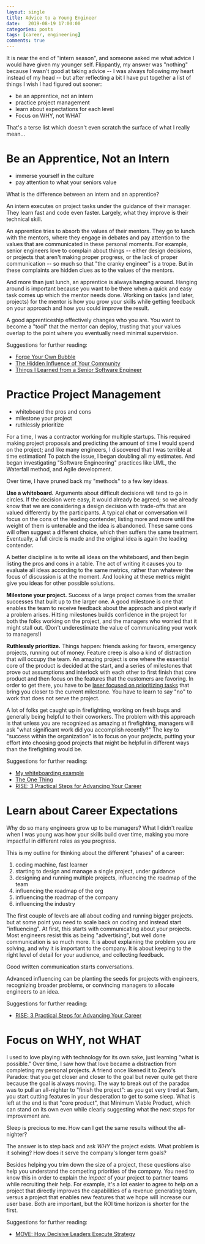 ```yaml
---
layout: single
title: Advice to a Young Engineer
date:   2019-08-19 17:00:00
categories: posts
tags: [career, engineering]
comments: true
---
```


It is near the end of "intern season", and someone asked me what advice I
would have given my younger self.
Flippantly, my answer was "nothing" because I wasn't good at taking advice --
I was always following my heart instead of my head -- but after reflecting a
bit I have put together a list of things I wish I had figured out sooner:
* be an apprentice, not an intern
* practice project management
* learn about expectations for each level
* Focus on WHY, not WHAT

That's a terse list which doesn't even scratch the surface of what I really mean...

# Be an Apprentice, Not an Intern

* immerse yourself in the culture
* pay attention to what your seniors value

What is the difference between an intern and an apprentice?

An intern executes on project tasks under the guidance of their manager.
They learn fast and code even faster. 
Largely, what they improve is their technical skill.

An apprentice tries to absorb the values of their mentors.
They go to lunch with the mentors, where they engage in debates and
pay attention to the values that are communicated in these personal moments.
For example, senior engineers love to complain about things -- either
design decisions, or projects that aren't making proper progress,
or the lack of proper communication -- so much so that "the cranky engineer"
is a trope.
But in these complaints are hidden clues as to the values of the mentors.

And more than just lunch, an apprentice is always hanging around.
Hanging around is important because you want to be there when a quick and
easy task comes up which the mentor needs done.
Working on tasks (and later, projects) for the mentor is how you grow your
skills while getting feedback on your approach and how you could improve
the result.

A good apprenticeship effectively changes who you are.
You want to become a "tool" that the mentor can deploy, trusting that your
values overlap to the point where you eventually need minimal supervision.

Suggestions for further reading:
* [Forge Your Own Bubble](https://medium.com/the-polymath-project/you-are-the-average-of-the-five-people-you-spend-the-most-time-with-a2ea32d08c72)
* [The Hidden Influence of Your Community](https://medium.com/the-mission/youre-not-the-average-of-the-five-people-you-surround-yourself-with-f21b817f6e69)
* [Things I Learned from a Senior Software Engineer](https://neilkakkar.com/things-I-learnt-from-a-senior-dev.html)


# Practice Project Management

* whiteboard the pros and cons
* milestone your project
* ruthlessly prioritize

For a time, I was a contractor working for multiple startups.
This required making project proposals and predicting the amount of time
I would spend on the project; and like many engineers, I discovered that
I was terrible at time estimation!
To patch the issue, I began doubling all my estimates.
And began investigating "Software Engineering" practices like UML,
the Waterfall method, and Agile development.

Over time, I have pruned back my "methods" to a few key ideas.

**Use a whiteboard.**
Arguments about difficult decisions will tend to go in circles.
If the decision were easy, it would already be agreed; so we already know
that we are considering a design decision with trade-offs that are valued
differently by the participants.
A typical chat or conversation will focus on the cons of the leading contender,
listing more and more until the weight of them is untenable and the idea is abandoned.
These same cons will often suggest a different choice, which then suffers the
same treatment.
Eventually, a full circle is made and the original idea is again the leading contender.

A better discipline is to write all ideas on the whiteboard, and then begin listing
the pros and cons in a table.
The act of writing it causes you to evaluate all ideas according to the same metrics,
rather than whatever the focus of discussion is at the moment.
And looking at these metrics might give you ideas for other possible solutions.



**Milestone your project.**
Success of a large project comes from the smaller successes that built up to
the larger one.
A good milestone is one that enables the team to receive feedback about
the approach and pivot early if a problem arises.
Hitting milestones builds confidence in the project for both the folks working
on the project, and the managers who worried that it might stall out.
(Don't underestimate the value of communicating your work to managers!)

**Ruthlessly prioritize.**
Things happen: friends asking for favors, emergency projects, running out of money.
Feature creep is also a kind of distraction that will occupy the team.
An amazing project is one where the essential core of the product is decided
at the start, and a series of milestones that prove out assumptions and interlock
with each other to first finish that core product and then focus on the
features that the customers are favoring.
In order to get there, you have to be
[laser focused on prioritizing tasks](http://thumper.github.io/posts/ruthless-prioritization/)
that bring you closer to the current milestone.
You have to learn to say "no" to work that does not serve the project.

A lot of folks get caught up in firefighting,
working on fresh bugs and generally being helpful to their coworkers.
The problem with this approach is that unless you are recognized as amazing at
firefighting, managers will ask "what significant work did you accomplish recently?"
The key to "success within the organization" is to focus on your projects,
putting your effort into choosing good projects that might be helpful in
different ways than the firefighting would be.


Suggestions for further reading:
* [My whiteboarding example](http://thumper.github.io/posts/whiteboard-brainstorming/)
* [The One Thing](https://smile.amazon.com/ONE-Thing-Surprisingly-Extraordinary-Results/dp/1885167776/)
* [RISE: 3 Practical Steps for Advancing Your Career](https://smile.amazon.com/Rise-Practical-Advancing-Career-Standing/dp/1607742608/)


# Learn about Career Expectations

Why do so many engineers grow up to be managers?
What I didn't realize when I was young was how your skills build over time,
making you more impactful in different roles as you progress.

This is my outline for thinking about the different "phases" of a career:
1. coding machine, fast learner
2. starting to design and manage a single project, under guidance
3. designing and running multiple projects, influencing the roadmap of the team
4. influencing the roadmap of the org
5. influencing the roadmap of the company
6. influencing the industry

The first couple of levels are all about coding and running bigger projects.
but at some point you need to scale back on coding and instead start
"influencing".
At first, this starts with communicating about your projects.
Most engineers resist this as being "advertising", but well done
communication is so much more.
It is about explaining the problem you are solving, and why it is
important to the company.
It is about keeping to the right level of detail for your audience,
and collecting feedback.

Good written communication starts conversations.

Advanced influencing can be planting the seeds for projects with engineers, recognizing
broader problems, or convincing managers to allocate engineers to an idea.


Suggestions for further reading:
* [RISE: 3 Practical Steps for Advancing Your Career](https://smile.amazon.com/Rise-Practical-Advancing-Career-Standing/dp/1607742608/)

# Focus on WHY, not WHAT

I used to love playing with technology for its own sake, just learning "what is
possible."
Over time, I saw how that love became a distraction from completing my personal
projects.
A friend once likened it to Zeno's Paradox: that you get closer and closer to
the goal but never quite get there because the goal is always moving.
The way to break out of the paradox was to pull an all-nighter to "finish
the project": as you get very tired at 3am, you start cutting features in
your desperation to get to some sleep.  What is left at the end is that
"core product", that Minimum Viable Product, which can stand on its own
even while clearly suggesting what the next steps for improvement are.

Sleep is precious to me.
How can I get the same results without the all-nighter?

The answer is to step back and ask *WHY* the project exists.
What problem is it solving?
How does it serve the company's longer term goals?

Besides helping you trim down the size of a project, these questions
also help you understand the competing priorities of the company.
You need to know this in order to explain the *impact* of your
project to partner teams while recruiting their help.
For example, it's a lot easier to agree to help on a project that
directly improves the capabilities of a revenue generating team,
versus a project that enables new features that we hope will increase
our user base.
Both are important, but the ROI time horizon is shorter for the first.

Suggestions for further reading:
* [MOVE: How Decisive Leaders Execute Strategy](https://smile.amazon.com/Move-Decisive-Strategy-Despite-Obstacles-Setbacks/dp/8126569387/)



